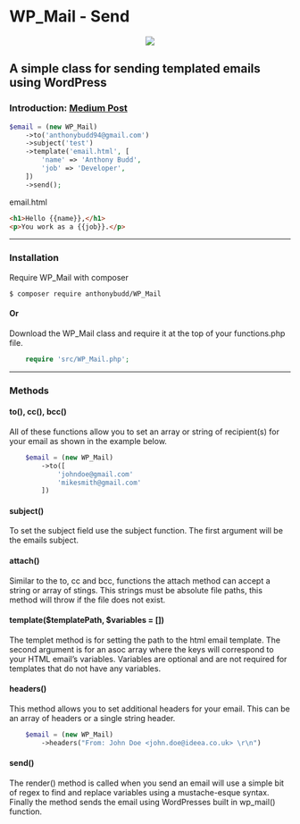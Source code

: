 # WP_Mail - Send

<p align="center"><img src="https://c1.staticflickr.com/5/4156/34476075652_c809cd37f6_o.png"></p>

## A simple class for sending templated emails using WordPress

### Introduction: [Medium Post](https://medium.com/@AnthonyBudd/wp-mail-send-templated-emails-with-wordpress-314a71f83db2)


```php
$email = (new WP_Mail)
    ->to('anthonybudd94@gmail.com')
    ->subject('test')
    ->template('email.html', [
        'name' => 'Anthony Budd',
        'job' => 'Developer',
    ])
    ->send();
```

email.html
```html
<h1>Hello {{name}},</h1>
<p>You work as a {{job}}.</p>
```

***

### Installation

Require WP_Mail with composer

```
$ composer require anthonybudd/WP_Mail
```

#### Or

Download the WP_Mail class and require it at the top of your functions.php file.

```php
    require 'src/WP_Mail.php';
```

***

### Methods

#### to(), cc(), bcc()
All of these functions allow you to set an array or string of recipient(s) for your email as shown in the example below.

```php
	$email = (new WP_Mail)
    	->to([
    		'johndoe@gmail.com'
    		'mikesmith@gmail.com'
    	])
```

#### subject()
To set the subject field use the subject function. The first argument will be the emails subject.

#### attach()
Similar to the to, cc and bcc, functions the attach method can accept a string or array of stings. This strings must be absolute file paths, this method will throw if the file does not exist.

#### template($templatePath, $variables = [])
The templet method is for setting the path to the html email template. The second argument is for an asoc array where the keys will correspond to your HTML email’s variables. Variables are optional and are not required for templates that do not have any variables.

#### headers()
This method allows you to set additional headers for your email. This can be an array of headers or a single string header.

```php
	$email = (new WP_Mail)
    	->headers("From: John Doe <john.doe@ideea.co.uk> \r\n")
```

#### send()
The render() method is called when you send an email will use a simple bit of regex to find and replace variables using a mustache-esque syntax. Finally the method sends the email using WordPresses built in wp_mail() function.
